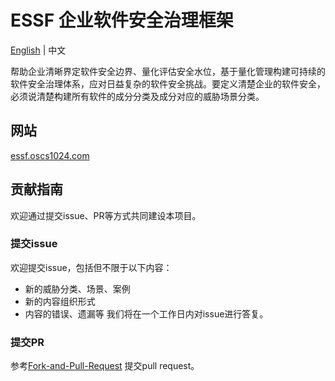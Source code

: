 # ESSF 企业软件安全治理框架

[English](README_EN.md) | 中文

帮助企业清晰界定软件安全边界、量化评估安全水位，基于量化管理构建可持续的软件安全治理体系，应对日益复杂的软件安全挑战。要定义清楚企业的软件安全，必须说清楚构建所有软件的成分分类及成分对应的威胁场景分类。

## 网站

[essf.oscs1024.com](https://essf.oscs1024.com/)

## 贡献指南

欢迎通过提交issue、PR等方式共同建设本项目。

### 提交issue

欢迎提交issue，包括但不限于以下内容：

- 新的威胁分类、场景、案例
- 新的内容组织形式
- 内容的错误、遗漏等
我们将在一个工作日内对issue进行答复。

### 提交PR

参考[Fork-and-Pull-Request](https://docs.github.com/en/get-started/quickstart/contributing-to-projects) 提交pull request。
